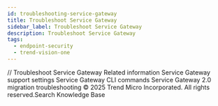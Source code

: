 ```yaml
---
id: troubleshooting-service-gateway
title: Troubleshoot Service Gateway
sidebar_label: Troubleshoot Service Gateway
description: Troubleshoot Service Gateway
tags:
  - endpoint-security
  - trend-vision-one
---
```


/*<![CDATA[*/ $('#title').html($('meta[name=map-description]').attr('content')); /*]]>*/ Troubleshoot Service Gateway Related information Service Gateway support settings Service Gateway CLI commands Service Gateway 2.0 migration troubleshooting © 2025 Trend Micro Incorporated. All rights reserved.Search Knowledge Base